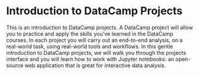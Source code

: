 # Introduction to DataCamp Projects
This is an introduction to DataCamp projects. A DataCamp project will allow you to practice and apply the skills you've learned in the DataCamp courses. In each project you will carry out an end-to-end analysis, on a real-world task, using real-world tools and workflows. In this gentle introduction to DataCamp projects, we will walk you through the projects interface and you will learn how to work with Jupyter notebooks: an open-source web application that is great for interactive data analysis.